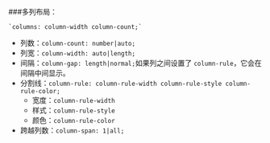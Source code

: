 ###多列布局：
    
    `columns: column-width column-count;`

+ 列数：`column-count: number|auto;` 
+ 列宽：`column-width: auto|length;`
+ 间隔：`column-gap: length|normal;`如果列之间设置了 `column-rule`，它会在间隔中间显示。
+ 分割线：`column-rule: column-rule-width column-rule-style column-rule-color;`
    - 宽度：`column-rule-width`
    - 样式：`column-rule-style`
    - 颜色：`column-rule-color`
+ 跨越列数：`column-span: 1|all;`

